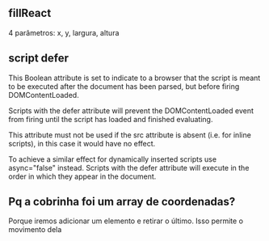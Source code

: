 ## fillReact

4 parâmetros: x, y, largura, altura

## script defer

This Boolean attribute is set to indicate to a browser that the script is meant to be executed after the document has been parsed, but before firing DOMContentLoaded.

Scripts with the defer attribute will prevent the DOMContentLoaded event from firing until the script has loaded and finished evaluating.

This attribute must not be used if the src attribute is absent (i.e. for inline scripts), in this case it would have no effect.

To achieve a similar effect for dynamically inserted scripts use async="false" instead. Scripts with the defer attribute will execute in the order in which they appear in the document.

## Pq a cobrinha foi um array de coordenadas?

Porque iremos adicionar um elemento e retirar o último. Isso permite o movimento dela
